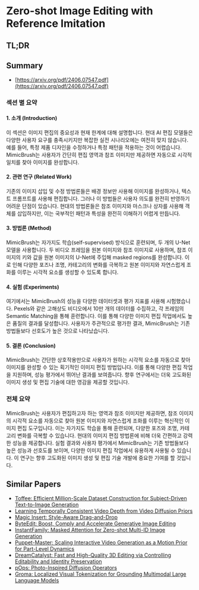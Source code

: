 # Zero-shot Image Editing with Reference Imitation
## TL;DR
## Summary
- [https://arxiv.org/pdf/2406.07547.pdf](https://arxiv.org/pdf/2406.07547.pdf)

### 섹션 별 요약

#### 1. 소개 (Introduction)
이 섹션은 이미지 편집의 중요성과 현재 한계에 대해 설명합니다. 현대 AI 편집 모델들은 다양한 사용자 요구를 충족시키지만 복잡한 실전 시나리오에는 여전히 맞지 않습니다. 예를 들어, 특정 제품 디자인을 수정하거나 특정 패턴을 적용하는 것이 어렵습니다. MimicBrush는 사용자가 간단히 편집 영역과 참조 이미지만 제공하면 자동으로 시각적 일치를 찾아 이미지를 완성합니다.

#### 2. 관련 연구 (Related Work)
기존의 이미지 삽입 및 수정 방법론들은 배경 정보만 사용해 이미지를 완성하거나, 텍스트 프롬프트를 사용해 편집합니다. 그러나 이 방법들은 사용자 의도를 완전히 반영하기 어려운 단점이 있습니다. 현대의 방법론들은 참조 이미지와 마스크나 상자를 사용해 객체를 삽입하지만, 이는 국부적인 패턴과 특성을 완전히 이해하기 어렵게 만듭니다.

#### 3. 방법론 (Method)
MimicBrush는 자가지도 학습(self-supervised) 방식으로 훈련되며, 두 개의 U-Net 모델을 사용합니다. 두 비디오 프레임을 원본 이미지와 참조 이미지로 사용하며, 참조 이미지의 키와 값을 원본 이미지의 U-Net에 주입해 masked regions를 완성합니다. 이로 인해 다양한 포즈나 조명, 카테고리의 변화를 극복하고 원본 이미지와 자연스럽게 조화를 이루는 시각적 요소를 생성할 수 있도록 합니다.

#### 4. 실험 (Experiments)
여기에서는 MimicBrush의 성능을 다양한 데이터셋과 평가 지표를 사용해 시험했습니다. Pexels와 같은 고해상도 비디오에서 10만 개의 데이터를 수집하고, 각 프레임의 Semantic Matching을 통해 훈련합니다. 이를 통해 다양한 이미지 편집 작업에서도 높은 품질의 결과를 달성합니다. 사용자가 주관적으로 평가한 결과, MimicBrush는 기존 방법들보다 선호도가 높은 것으로 나타났습니다.

#### 5. 결론 (Conclusion)
MimicBrush는 간단한 상호작용만으로 사용자가 원하는 시각적 요소를 자동으로 찾아 이미지를 완성할 수 있는 획기적인 이미지 편집 방법입니다. 이를 통해 다양한 편집 작업을 지원하며, 성능 평가에서 뛰어난 결과를 보여줍니다. 향후 연구에서는 더욱 고도화된 이미지 생성 및 편집 기술에 대한 영감을 제공할 것입니다.

### 전체 요약

MimicBrush는 사용자가 편집하고자 하는 영역과 참조 이미지만 제공하면, 참조 이미지의 시각적 요소를 자동으로 찾아 원본 이미지와 자연스럽게 조화를 이루는 혁신적인 이미지 편집 도구입니다. 이는 자가지도 학습을 통해 훈련되며, 다양한 포즈와 조명, 카테고리 변화를 극복할 수 있습니다. 현대의 이미지 편집 방법론에 비해 더욱 간편하고 강력한 성능을 제공합니다. 실험 결과와 사용자 평가에서 MimicBrush는 기존 방법들보다 높은 성능과 선호도를 보이며, 다양한 이미지 편집 작업에서 유용하게 사용될 수 있습니다. 이 연구는 향후 고도화된 이미지 생성 및 편집 기술 개발에 중요한 기여를 할 것입니다.

## Similar Papers
- [Toffee: Efficient Million-Scale Dataset Construction for Subject-Driven Text-to-Image Generation](2406.09305.md)
- [Learning Temporally Consistent Video Depth from Video Diffusion Priors](2406.01493.md)
- [Magic Insert: Style-Aware Drag-and-Drop](2407.02489.md)
- [ByteEdit: Boost, Comply and Accelerate Generative Image Editing](2404.04860.md)
- [InstantFamily: Masked Attention for Zero-shot Multi-ID Image Generation](2404.19427.md)
- [Puppet-Master: Scaling Interactive Video Generation as a Motion Prior for Part-Level Dynamics](2408.04631.md)
- [DreamCatalyst: Fast and High-Quality 3D Editing via Controlling Editability and Identity Preservation](2407.11394.md)
- [pOps: Photo-Inspired Diffusion Operators](2406.01300.md)
- [Groma: Localized Visual Tokenization for Grounding Multimodal Large Language Models](2404.13013.md)

